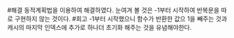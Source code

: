 #해결
동적계획법을 이용하여 해결하였다.
눈여겨 볼 것은 -1부터 시작하여 반복문을 따로 구현하지 않는 것이다.
#회고
-1부터 시작했으니 함수가 반환한 값으 1을 빼주는 것과 캐시의 마지막 인덱스에 추가로 하나더 초기화 해주는 것을 유념해야한다.
